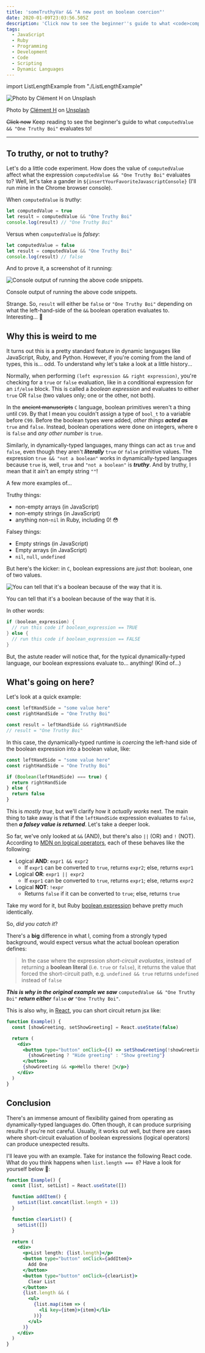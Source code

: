 ```yaml
---
title: 'someTruthyVar && "A new post on boolean coercion"'
date: 2020-01-09T23:03:56.505Z
description: 'Click now to see the beginner''s guide to what <code>computedValue && "One Truthy Boi"</code> evaluates to!'
tags:
  - JavaScript
  - Ruby
  - Programming
  - Development
  - Code
  - Scripting
  - Dynamic Languages
---
```


import ListLengthExample from "./ListLengthExample"

![Photo by Clément H on Unsplash](./hero-image.jpg)

<figcaption>
  Photo by <a href="https://unsplash.com/@clemhlrdt">Clément H</a> on <a href="https://unsplash.com/s/photos/javascript-plant">Unsplash</a>
</figcaption>

~~Click now~~ Keep reading to see the beginner's guide to what `computedValue && "One Truthy Boi"` evaluates to!

---

## To truthy, or not to truthy?

Let's do a little code experiment.
How does the value of `computedValue` affect what the expression `computedValue && "One Truthy Boi"` evaluates to?
Well, let's take a gander in `${insertYourFavoriteJavascriptConsole}` (I'll run mine in the Chrome browser console).

When `computedValue` is _truthy_:

```js
let computedValue = true
let result = computedValue && "One Truthy Boi"
console.log(result) // "One Truthy Boi"
```

Versus when `computedValue` is _falsey_:

```js
let computedValue = false
let result = computedValue && "One Truthy Boi"
console.log(result) // false
```

And to prove it, a screenshot of it running:

![Console output of running the above code snippets.](./console-output.png)

<figcaption>
  Console output of running the above code snippets.
</figcaption>

Strange.
So, `result` will either be `false` or `"One Truthy Boi"` depending on what the left-hand-side of the `&&` boolean operation evaluates to.
Interesting... 🤔

## Why this is weird to me

It turns out this is a pretty standard feature in dynamic languages like JavaScript, Ruby, and Python.
However, if you're coming from the land of types, this is... odd.
To understand why let's take a look at a little history...

Normally, when performing `(left expression && right expression)`, you're checking for a `true` or `false` evaluation, like in a conditional expression for an `if/else` block.
This is called a _boolean expression_ and evaluates to either `true` OR `false` (two values only; one or the other, not both).

In the ~~ancient manuscripts~~ `C` language, boolean primitives weren't a thing until `C99`.
By that I mean you couldn't assign a type of `bool_t` to a variable before `C99`.
Before the boolean types were added, _other things_ **_acted as_** `true` and `false`.
Instead, boolean operations were done on integers, where `0` is `false` and _any other number_ is `true`.

Similarly, in dynamically-typed languages, many things can act as `true` and `false`, even though they aren't **_literally_** `true` or `false` primitive values.
The expression `true && "not a boolean"` works in dynamically-typed languages because `true` is, well, `true` and `"not a boolean"` is **_truthy_**.
And by truthy, I mean that it ain't an empty string `""`!

A few more examples of...

Truthy things:

- non-empty arrays (in JavaScript)
- non-empty strings (in JavaScript)
- anything non-`nil` in Ruby, including 0! 😳

Falsey things:

- Empty strings (in JavaScript)
- Empty arrays (in JavaScript)
- `nil`, `null`, `undefined`

But here's the kicker: in `C`, boolean expressions are _just that_: boolean, one of two values.

![You can tell that it's a boolean because of the way that it is.](./boolean.png)

<figcaption>
  You can tell that it's a boolean because of the way that it is.
</figcaption>

In other words:

```c
if (boolean_expression) {
  // run this code if boolean_expression == TRUE
} else {
  // run this code if boolean_expression == FALSE
}
```

But, the astute reader will notice that, for the typical dynamically-typed language, our boolean expressions evaluate to... anything! (Kind of...)

## What's going on here?

Let's look at a quick example:

```js
const leftHandSide = "some value here"
const rightHandSide = "One Truthy Boi"

const result = leftHandSide && rightHandSide
// result = "One Truthy Boi"
```

In this case, the dynamically-typed runtime is _coercing_ the left-hand side of the boolean expression into a boolean value, like:

```js
const leftHandSide = "some value here"
const rightHandSide = "One Truthy Boi"

if (Boolean(leftHandSide) === true) {
  return rightHandSide
} else {
  return false
}
```

This is _mostly true_, but we'll clarify how it _actually works_ next.
The main thing to take away is that if the `leftHandSide` expression evaluates to `false`, then **_a falsey value is returned_**.
Let's take a deeper look.

So far, we've only looked at `&&` (AND), but there's also `||` (OR) and `!` (NOT).
According to [MDN on logical operators](https://developer.mozilla.org/en-US/docs/Web/JavaScript/Reference/Operators/Logical_Operators#Description), each of these behaves like the following:

- Logical **AND**: `expr1 && expr2`
  - If `expr1` can be converted to `true`, returns `expr2`; else, returns `expr1`
- Logical **OR**: `expr1 || expr2`
  - If `expr1` can be converted to `true`, returns `expr1`; else, returns `expr2`
- Logical **NOT**: `!expr`
  - Returns `false` if it can be converted to `true`; else, returns `true`

Take my word for it, but Ruby [boolean expression](http://ruby-doc.com/docs/ProgrammingRuby/html/tut_expressions.html#UF) behave pretty much identically.

So, _did you catch it_?

There's a **big** difference in what I, coming from a strongly typed background, would expect versus what the actual boolean operation defines:

> In the case where the expression _short-circuit evaluates_, instead of returning a **boolean literal** (i.e. `true` or `false`), it returns the value that forced the short-circuit path, e.g. `undefined && true` returns `undefined` instead of `false`

**_This is why in the original example we saw_** `computedValue && "One Truthy Boi"` **_return either_** `false` **_or_** `"One Truthy Boi"`.

This is also why, in [React](https://reactjs.org/docs/conditional-rendering.html#inline-if-with-logical--operator), you can short circuit return jsx like:

```jsx
function Example() {
  const [showGreeting, setShowGreeting] = React.useState(false)

  return (
    <div>
      <button type="button" onClick={() => setShowGreeting(!showGreeting)}>
        {showGreeting ? "Hide greeting" : "Show greeting"}
      </button>
      {showGreeting && <p>Hello there! 👋</p>}
    </div>
  )
}
```

## Conclusion

There's an immense amount of flexibility gained from operating as dynamically-typed languages do.
Often though, it can produce surprising results if you're not careful.
Usually, it works out well, but there are cases where short-circuit evaluation of boolean expressions (logical operators) can produce unexpected results.

I'll leave you with an example.
Take for instance the following React code.
What do you think happens when `list.length === 0`?
Have a look for yourself below 👀:

```jsx
function Example() {
  const [list, setList] = React.useState([])

  function addItem() {
    setList(list.concat(list.length + 1))
  }

  function clearList() {
    setList([])
  }

  return (
    <div>
      <p>List length: {list.length}</p>
      <button type="button" onClick={addItem}>
        Add One
      </button>
      <button type="button" onClick={clearList}>
        Clear List
      </button>
      {list.length && (
        <ul>
          {list.map(item => (
            <li key={item}>{item}</li>
          ))}
        </ul>
      )}
    </div>
  )
}
```

<Example caption="An interactive example with the ability to change the list">
  <ListLengthExample />
</Example>
